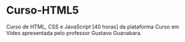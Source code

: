 # Curso-HTML5
Curso de HTML, CSS e JavaScript [40 horas] da plataforma Curso em Vídeo apresentada pelo professor Gustavo Guanabara.
